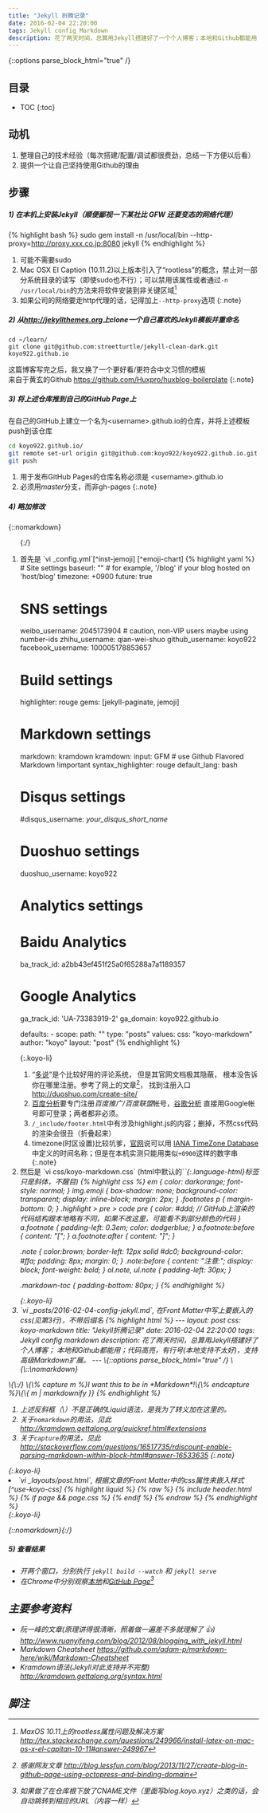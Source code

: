 ```yaml
---
title: "Jekyll 折腾记录"
date: 2016-02-04 22:20:00
tags: Jekyll config Markdown
description: 花了两天时间，总算用Jekyll搭建好了一个个人博客；本地和Github都能用；代码高亮，有行号，支持高级Markdown扩展。
---
```


<style>
.koyo-li {
	margin-top: 2em;
}
</style>

{::options parse_block_html="true" /}

## 目录
* TOC
{:toc}

## 动机
1. 整理自己的技术经验（每次搭建/配置/调试都很费劲，总结一下方便以后看）
2. 提供一个让自己坚持使用Github的理由

## 步骤

##### 1) 在本机上安装Jekyll（顺便鄙视一下某社比 **GFW** 还要变态的网络代理）

{% highlight bash %}
sudo gem install -n /usr/local/bin --http-proxy=http://proxy.xxx.co.jp:8080 jekyll
{% endhighlight %}

1. 可能不需要sudo
2. Mac OSX EI Caption (10.11.2)以上版本引入了“rootless”的概念，禁止对一部分系统目录的读写（即使sudo也不行）；可以禁用该属性或者通过`-n /usr/local/bin`的方法来将软件安装到非关键区域[^non-critical]
3. 如果公司的网络要走http代理的话，记得加上`--http-proxy`选项
{:.note}

##### 2) 从<http://jekyllthemes.org>上clone一个自己喜欢的Jekyll模板并*重命名*

~~~
cd ~/learn/
git clone git@github.com:streetturtle/jekyll-clean-dark.git koyo922.github.io
~~~
这篇博客写完之后，我又换了一个更好看/更符合中文习惯的模板  
来自于黄玄的Github <https://github.com/Huxpro/huxblog-boilerplate>
{:.note}

##### 3) 将上述仓库推到自己的GitHub Page上

在自己的GitHub上建立一个名为\<username\>.github.io的仓库，并将上述模板push到该仓库

~~~ bash
cd koyo922.github.io/
git remote set-url origin git@github.com:koyo922/koyo922.github.io.git
git push
~~~

1. 用于发布GitHub Pages的仓库名称必须是 \<username\>.github.io 
2. 必须用*master*分支，而非gh-pages
{:.note}

##### 4) 略加修改

{::nomarkdown}<ol>{:/}
<li>首先是 `vi _config.yml`[^inst-jemoji] [^emoji-chart]
{% highlight yaml %}
# Site settings
baseurl: ""        # for example, '/blog' if your blog hosted on 'host/blog'
timezone: +0900
future: true

# SNS settings
weibo_username:     2045173904  # caution, non-VIP users maybe using number-ids
zhihu_username:     qian-wei-shuo
github_username:    koyo922
facebook_username:  100005178853657

# Build settings
highlighter: rouge
gems: [jekyll-paginate, jemoji]

# Markdown settings
markdown: kramdown
kramdown:
  input: GFM        # use Github Flavored Markdown !important
  syntax_highlighter: rouge
  default_lang: bash

# Disqus settings
#disqus_username: _your_disqus_short_name_

# Duoshuo settings
duoshuo_username: koyo922

# Analytics settings
# Baidu Analytics
ba_track_id: a2bb43ef451f25a0f65288a7a1189357
# Google Analytics
ga_track_id: 'UA-73383919-2'
ga_domain: koyo922.github.io

defaults:
    -
      scope:
          path: ""
          type: "posts"
      values:
          css: "koyo-markdown"
          author: "koyo"
          layout: "post"
{% endhighlight %}
</li>
{:.koyo-li}

1. “[多说](http://duoshuo.com/)”是个比较好用的评论系统，
但是其官网文档极其隐蔽，
根本没告诉你在哪里注册。参考了网上的文章[^duoshuo]，
找到注册入口 <http://duoshuo.com/create-site/>
2. [百度分析](http://tongji.baidu.com/web/register)要专门注册*百度推广/百度联盟*帐号，[谷歌分析](https://analytics.google.com/)
直接用Google帐号即可登录；两者都非必须。
3. `/_include/footer.html`中有涉及highlight.js的内容；删掉，不然css代码的渲染会很丑（折叠起来）
4. timezone(时区设置)比较坑爹，[官网](http://jekyllrb.com/docs/configuration/)说可以用
[IANA TimeZone Database](https://en.wikipedia.org/wiki/List_of_tz_database_time_zones)
中定义的时间名称；但是在本机实测只能用类似`+0900`这样的数字串
{:.note}

<li>
然后是 `vi css/koyo-markdown.css` (html中默认的`<em>`{:.language-html}标签只是斜体，不醒目)
{% highlight css %}
em {
	color: darkorange;
	font-style: normal;
}
img.emoji {
	box-shadow: none;
	background-color: transparent;
	display: inline-block;
	margin: 2px;
}
.footnotes p {
	margin-bottom: 0;
}
.highlight > pre > code pre {
	color: #ddd; // GitHub上渲染的代码结构跟本地略有不同，如果不改这里，可能看不到部分颜色的代码
}
a.footnote {
	padding-left: 0.3em;
	color: dodgerblue;
}
a.footnote:before {
	content: "[";
}
a.footnote:after {
	content: "]";
}

.note {
	color:brown;
	border-left: 12px solid #dc0;
	background-color: #ffa;
	padding: 8px;
	margin: 0;
}
.note:before {
	content: "注意:";
	display: block;
	font-weight: bold;
}
ol.note, ul.note {
	padding-left: 30px;
}

.markdown-toc {
	padding-bottom: 80px;
}
{% endhighlight %}
</li>
{:.koyo-li}

<li>
`vi _posts/2016-02-04-config-jekyll.md`, 在Front Matter中写上要嵌入的css(见第3行)，不带后缀名
{% highlight html %}
---
layout: post
css: koyo-markdown
title: "Jekyll折腾记录"
date: 2016-02-04 22:20:00
tags: Jekyll config markdown
description: 花了两天时间，总算用Jekyll搭建好了个人博客；
本地和Github都能用；代码高亮，有行号(本地支持不太好)，支持高级Markdown扩展。
---
\{::options parse_block_html="true" /}
\{\::\nomarkdown}</ol>\{\:/}
\{\% capture m %}I want this to be in *Markdown*!\{\% endcapture %}\{\{ m | markdownify }}
{% endhighlight %}

1. 上述反斜框（\）不是正确的Liquid语法，是我为了转义加在这里的。
2. 关于`nomarkdown`的用法，见此<http://kramdown.gettalong.org/quickref.html#extensions>
3. 关于`capture`的用法，见此<http://stackoverflow.com/questions/16517735/rdiscount-enable-parsing-markdown-within-block-html#answer-16533635>
{:.note}
</li>
{:.koyo-li}

<li>
`vi _layouts/post.html`, 根据文章的Front Matter中的css属性来嵌入样式[^use-koyo-css]
{% highlight liquid %}
{% raw %}
{% include header.html %}
<!-- koyo -->
{% if page && page.css %}
  <link rel='stylesheet' href='{{site.baseurl | prepend:site.url}}/css/{{ page.css }}.css' /> 
{% endif %}
<!-- koyo -->
{% endraw %}
{% endhighlight %}
</li>
{:.koyo-li}

{::nomarkdown}</ol>{:/}

##### 5) 查看结果
* 开两个窗口，分别执行 `jekyll build --watch` 和 `jekyll serve`
* 在Chrome中分别观察[本地](http://localhost:4000/)和[GitHub Page](http://koyo922.github.io)[^cname]


## 主要参考资料
* 阮一峰的文章(原理讲得很清晰，照着做一遍差不多就理解了 :+1:)<br><http://www.ruanyifeng.com/blog/2012/08/blogging_with_jekyll.html>
* Markdown Cheatsheet <https://github.com/adam-p/markdown-here/wiki/Markdown-Cheatsheet>
* Kramdown语法(Jekyll对此支持并不完整) <http://kramdown.gettalong.org/syntax.html>


## 脚注
[^non-critical]: MaxOS 10.11上的rootless属性问题及解决方案 <http://tex.stackexchange.com/questions/249966/install-latex-on-mac-os-x-el-capitan-10-11#answer-249967>
[^inst-jemoji]: 要先执行`sudo gem install jemoji`{:.language-bash}，见 [GitHub/jekyll/jemoji](https://github.com/jekyll/jemoji)
[^emoji-chart]: Emoji代码表 <http://www.emoji-cheat-sheet.com/>
[^duoshuo]: 感谢网友文章 http://blog.lessfun.com/blog/2013/11/27/create-blog-in-github-page-using-octopress-and-binding-domain
[^use-koyo-css]: Liquid模板语言中的`{% raw %}{% ... %}{% endraw %}`需要用*小写的*`{% raw %}{% RAW %}{% endraw %}`和`{% raw %}{% ENDRAW %}{% endraw %}`括起来转义<br>详见 <http://stackoverflow.com/questions/3426182/how-to-escape-liquid-template-tags>
[^cname]: 如果做了在仓库根下放了CNAME文件（里面写blog.koyo.xyz）之类的话，会自动跳转到相应的URL（内容一样）
